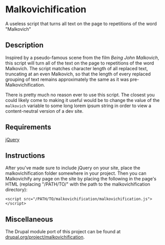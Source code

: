 # Malkovichification
A useless script that turns all text on the page to repetitions of the word "Malkovich"

## Description
Inspired by a pseudo-famous scene from the film _Being John Malkovich_, this script will turn all of the text on the page to repetitions of the word Malkovich. The script matches character length of all replaced text, truncating at an even Malkovich, so that the length of every replaced grouping of text remains approximately the same as it was pre-Malkovichification.

There is pretty much no reason ever to use this script. The closest you could likely come to making it useful would be to change the value of the `malkovich` variable to some long lorem ipsum string in order to view a content-neutral version of a dev site.

## Requirements
[jQuery](https://jquery.com)

## Instructions
After you've made sure to include jQuery on your site, place the malkovichification folder somewhere in your project. Then you can Malkovichify any page on the site by placing the following in the page's HTML (replacing "/PATH/TO/" with the path to the malkovichification directory):

`<script src="/PATH/TO/malkovichification/malkovichification.js"></script>`

## Miscellaneous
The Drupal module port of this project can be found at [drupal.org/project/malkovichification](https://drupal.org/project/malkovichification).

